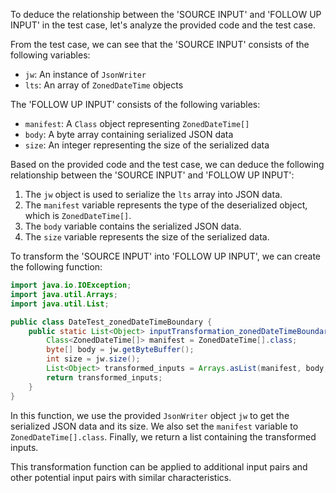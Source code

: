 To deduce the relationship between the 'SOURCE INPUT' and 'FOLLOW UP INPUT' in the test case, let's analyze the provided code and the test case.

From the test case, we can see that the 'SOURCE INPUT' consists of the following variables:
- `jw`: An instance of `JsonWriter`
- `lts`: An array of `ZonedDateTime` objects

The 'FOLLOW UP INPUT' consists of the following variables:
- `manifest`: A `Class` object representing `ZonedDateTime[]`
- `body`: A byte array containing serialized JSON data
- `size`: An integer representing the size of the serialized data

Based on the provided code and the test case, we can deduce the following relationship between the 'SOURCE INPUT' and 'FOLLOW UP INPUT':

1. The `jw` object is used to serialize the `lts` array into JSON data.
2. The `manifest` variable represents the type of the deserialized object, which is `ZonedDateTime[]`.
3. The `body` variable contains the serialized JSON data.
4. The `size` variable represents the size of the serialized data.

To transform the 'SOURCE INPUT' into 'FOLLOW UP INPUT', we can create the following function:

```java
import java.io.IOException;
import java.util.Arrays;
import java.util.List;

public class DateTest_zonedDateTimeBoundary {
    public static List<Object> inputTransformation_zonedDateTimeBoundary(JsonWriter jw, ZonedDateTime[] lts) throws IOException  {
        Class<ZonedDateTime[]> manifest = ZonedDateTime[].class;
        byte[] body = jw.getByteBuffer();
        int size = jw.size();
        List<Object> transformed_inputs = Arrays.asList(manifest, body, size);
        return transformed_inputs;
    }
}
```

In this function, we use the provided `JsonWriter` object `jw` to get the serialized JSON data and its size. We also set the `manifest` variable to `ZonedDateTime[].class`. Finally, we return a list containing the transformed inputs.

This transformation function can be applied to additional input pairs and other potential input pairs with similar characteristics.